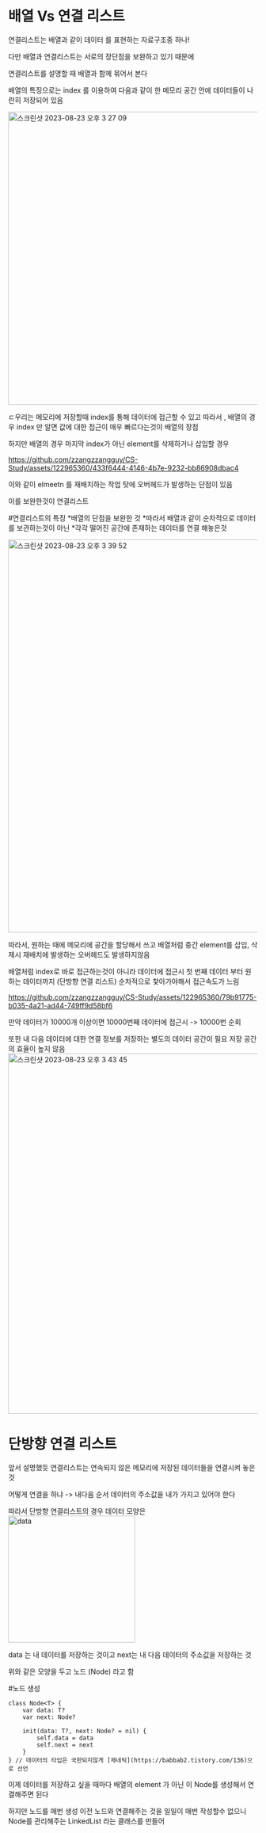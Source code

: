 # 배열 Vs 연결 리스트

연결리스트는 배열과 같이 데이터 를 표현하는 자료구조중 하나! 

다만 배열과 연결리스트는 서로의 장단점을 보완하고 있기 때문에

연결리스트를 설명할 때 배열과 함께 묶어서 본다

배열의 특징으로는 index 를 이용하여 다음과 같이 한 메모리 공간 안에 데이터들이 나란히 저장되어 있음

<img width="592" alt="스크린샷 2023-08-23 오후 3 27 09" src="https://github.com/zzangzzangguy/CS-Study/assets/122965360/3ba25342-b8c0-40d6-a34c-fbdbc974ac2c">

ㄷ우리는 메모리에 저장할때 index를 통해 데이터에 접근할 수 있고 따라서 , 배열의 경우 index 만 알면 값에 대한 접근이 매우
빠르다는것이 배열의 장점

하지만 배열의 경우 마지막 index가 아닌 element를 삭제하거나 삽입할 경우 



https://github.com/zzangzzangguy/CS-Study/assets/122965360/433f6444-4146-4b7e-9232-bb86908dbac4

이와 같이 elmeetn 를 재배치하는 작업 탓에 오버헤드가 발생하는 단점이 있음

이를 보완한것이 연결리스트 

#연결리스트의 특징
*배열의 단점을 보완한 것 
*따라서 배열과 같이 순차적으로 데이터를 보관하는것이 아닌
*각각 떨어진 공간에 존재하는 데이터를 연결 해놓은것

<img width="794" alt="스크린샷 2023-08-23 오후 3 39 52" src="https://github.com/zzangzzangguy/CS-Study/assets/122965360/bb6a58ef-7fe5-412b-b2ed-8c98f39bc91c">

따라서, 원하는 때에 메모리에 공간을 할당해서 쓰고 배열처럼 중간 element를 삽입, 삭제시 재배치에 발생하는 오버헤드도 발생하지않음





배열처럼 index로 바로 접근하는것이 아니라
데이터에 접근시 첫 번째 데이터 부터 원하는 데이터까지 (단방향 연결 리스트)
순차적으로 찿아가야해서 접근속도가 느림


https://github.com/zzangzzangguy/CS-Study/assets/122965360/79b91775-b035-4a21-ad44-749ff9d58bf6


만약 데이터가 10000개 이상이면 10000번째 데이터에 접근시 -> 10000번 순회 

또한 내 다음 데이터에 대한 연결 정보를 저장하는 별도의 데이터 공간이 필요 
저장 공간의 효율이 높지 않음 
<img width="728" alt="스크린샷 2023-08-23 오후 3 43 45" src="https://github.com/zzangzzangguy/CS-Study/assets/122965360/f5c387b2-4c6f-4bfb-bc42-9cf45537ca88">

# 단방향 연결 리스트

앞서 설명했듯 연결리스트는 연속되지 않은 메모리에 저장된 데이터들을 연결시켜 놓은것

어떻게 연결을 하냐 -> 내다음 순서 데이터의 주소값을 내가 가지고 있어야 한다

따라서 단방향 연결리스트의 경우 데이터 모양은
<img width="256" alt="data" src="https://github.com/zzangzzangguy/CS-Study/assets/122965360/3bad8fe6-a9dc-4145-8615-794353b46c80">

data 는 내 데이터를 저장하는 것이고
next는 내 다음 데이터의 주소값을 저장하는 것 


위와 같은 모양을 두고 노드 (Node) 라고 함 

#노드 생성

    class Node<T> {
        var data: T?
        var next: Node?

        init(data: T?, next: Node? = nil) {
            self.data = data
            self.next = next
        }
    } // 데이터의 타입은 국한되지않게 [제네릭](https://babbab2.tistory.com/136)으로 선언 

이제 데이터를 저장하고 싶을 때마다 배열의 element 가 아닌
이 Node를 생성해서 연결해주면 된다 

하지만 노드를 매번 생성 이전 노드와 연결해주는 것을 일일이 매번 작성할수 없으니
Node를 관리해주는 LinkedList 라는 클래스를 만들어 


<br>

